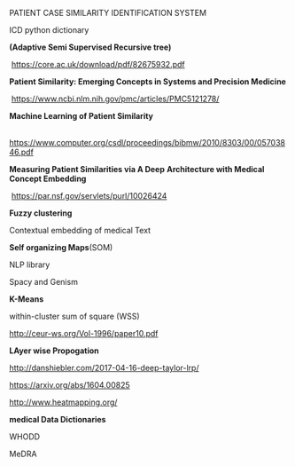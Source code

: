 PATIENT CASE SIMILARITY IDENTIFICATION SYSTEM

ICD python dictionary 

**(Adaptive Semi Supervised Recursive tree)**

​	https://core.ac.uk/download/pdf/82675932.pdf

**Patient Similarity: Emerging Concepts in Systems and Precision Medicine**

​	https://www.ncbi.nlm.nih.gov/pmc/articles/PMC5121278/

**Machine Learning of Patient Similarity**

​	https://www.computer.org/csdl/proceedings/bibmw/2010/8303/00/05703846.pdf

**Measuring Patient Similarities via A Deep**
**Architecture with Medical Concept Embedding**

​	https://par.nsf.gov/servlets/purl/10026424

**Fuzzy clustering**

Contextual embedding of medical Text

**Self organizing Maps**(SOM)

NLP library

Spacy and Genism



**K-Means**

within-cluster sum of square (WSS)



http://ceur-ws.org/Vol-1996/paper10.pdf

**LAyer wise Propogation**

http://danshiebler.com/2017-04-16-deep-taylor-lrp/

https://arxiv.org/abs/1604.00825

http://www.heatmapping.org/

**medical Data Dictionaries**

WHODD

MeDRA